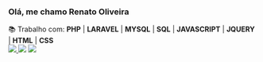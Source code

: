 <h3>Olá, me chamo Renato Oliveira</h3>
📚 Trabalho com: <b>PHP</b> | <b>LARAVEL</b> | <b>MYSQL</b> | <b>SQL</b> | <b>JAVASCRIPT</b> | <b>JQUERY</b> | <b>HTML</b> | <b>CSS</b>
  
<div>
  <a href="https://www.linkedin.com/in/renato-oliveira-083b11220" target="_blank">
    <img src="https://img.shields.io/badge/-LinkedIn-%230077B5?style=for-the-  badge&logo=linkedin&logoColor=black" target="_blank">
  </a>   
  <a href = "mailto:renato27092001@gmail.com">
    <img src="https://img.shields.io/badge/Gmail-D14836?style=for-the-badge&logo=gmail&logoColor=black" target="_blank"></a> 
  <a href="https://instagram.com/nato_oli" target="_blank">
    <img src="https://img.shields.io/badge/-Instagram-%23E4405F?style=for-the-badge&logo=instagram&logoColor=black" target="_blank">
  </a>
</div>
